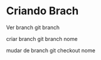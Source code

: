 # Criando Brach

Ver branch 
git branch

criar branch
git branch nome

mudar de branch 
git checkout nome